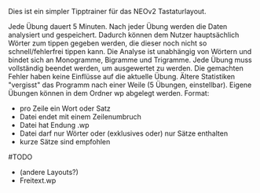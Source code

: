 Dies ist ein simpler Tipptrainer für das NEOv2 Tastaturlayout.

Jede Übung dauert 5 Minuten. Nach jeder Übung werden die Daten analysiert und gespeichert. Dadurch können dem Nutzer hauptsächlich Wörter zum tippen gegeben werden, die dieser noch nicht so schnell/fehlerfrei tippen kann. Die Analyse ist unabhängig von Wörtern und bindet sich an Monogramme, Bigramme und Trigramme.
Jede Übung muss vollständig beendet werden, um ausgewertet zu werden. Die gemachten Fehler haben keine Einflüsse auf die aktuelle Übung. Ältere Statistiken "vergisst" das Programm nach einer Weile (5 Übungen, einstellbar).
Eigene Übungen können in dem Ordner wp abgelegt werden.
Format:
* pro Zeile ein Wort oder Satz
* Datei endet mit einem Zeilenumbruch
* Datei hat Endung .wp
* Datei darf nur Wörter oder (exklusives oder) nur Sätze enthalten
* kurze Sätze sind empfohlen

#TODO
* (andere Layouts?)
* Freitext.wp
